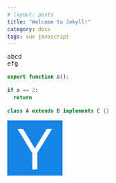 ```yaml
---
# layout: posts
title: "Welcome to Jekyll!"
category: docs
tags: vue javascript
---
```


<pre>
abcd
efg
</pre>

```typescript
export function a();
```

```python
if a == 2:
  return
```

```java
class A extends B implements C {}
```

![image tooltip here](/assets/images/logo2.png)
